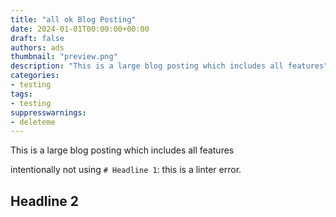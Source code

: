 ```yaml
---
title: "all ok Blog Posting"
date: 2024-01-01T00:00:00+00:00
draft: false
authors: ads
thumbnail: "preview.png"
description: "This is a large blog posting which includes all features"
categories:
- testing
tags:
- testing
suppresswarnings:
- deleteme
---
```


This is a large blog posting which includes all features

<!--more-->

intentionally not using `# Headline 1`: this is a linter error.

## Headline 2
